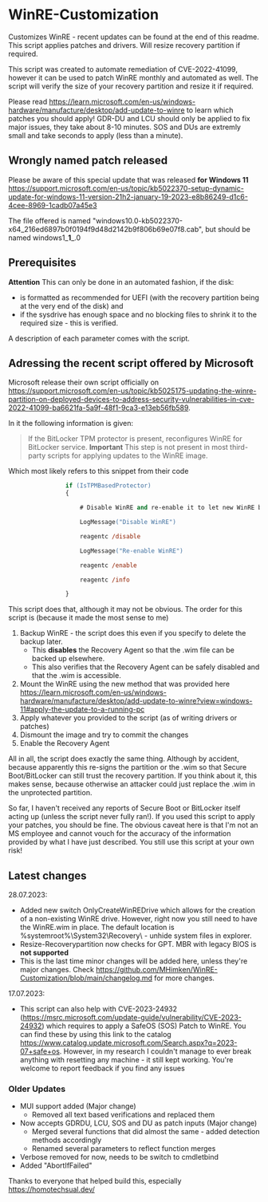 # WinRE-Customization

Customizes WinRE - recent updates can be found at the end of this readme. This script applies patches and drivers. Will resize recovery partition if required.

This script was created to automate remediation of CVE-2022-41099, however it can be used to patch WinRE monthly and automated as well. The script will verify the size of your recovery partition and resize it if required.

Please read <https://learn.microsoft.com/en-us/windows-hardware/manufacture/desktop/add-update-to-winre> to learn which patches you should apply! GDR-DU and LCU should only be applied to fix major issues, they take about 8-10 minutes. SOS and DUs are extremly small and take seconds to apply (less than a minute).

## Wrongly named patch released

Please be aware of this special update that was released **for Windows 11** <https://support.microsoft.com/en-us/topic/kb5022370-setup-dynamic-update-for-windows-11-version-21h2-january-19-2023-e8b86249-d1c6-4cee-8969-1cadb07a45e3>

The file offered is named "windows10.0-kb5022370-x64_216ed6897b0f0194f9d48d2142b9f806b69e07f8.cab", but should be named windows1_**1**_.0

## Prerequisites

**Attention**
This can only be done in an automated fashion, if the disk:

* is formatted as recommended for UEFI (with the recovery partition being at the very end of the disk) and
* if the sysdrive has enough space and no blocking files to shrink it to the required size - this is verified.

A description of each parameter comes with the script.

## Adressing the recent script offered by Microsoft

Microsoft release their own script officially on <https://support.microsoft.com/en-us/topic/kb5025175-updating-the-winre-partition-on-deployed-devices-to-address-security-vulnerabilities-in-cve-2022-41099-ba6621fa-5a9f-48f1-9ca3-e13eb56fb589>.

In it the following information is given:
>If the BitLocker TPM protector is present, reconfigures WinRE for BitLocker service.
>**Important** This step is not present in most third-party scripts for applying updates to the WinRE image.

Which most likely refers to this snippet from their code

```ps
                if (IsTPMBasedProtector)
                {

                    # Disable WinRE and re-enable it to let new WinRE be trusted by BitLocker

                    LogMessage("Disable WinRE")

                    reagentc /disable

                    LogMessage("Re-enable WinRE")

                    reagentc /enable

                    reagentc /info

                }
```

This script does that, although it may not be obvious. The order for this script is (because it made the most sense to me)

1. Backup WinRE - the script does this even if you specify to delete the backup later.
    * This **disables** the Recovery Agent so that the .wim file can be backed up elsewhere.
    * This also verifies that the Recovery Agent can be safely disabled and that the .wim is accessible.
2. Mount the WinRE using the new method that was provided here <https://learn.microsoft.com/en-us/windows-hardware/manufacture/desktop/add-update-to-winre?view=windows-11#apply-the-update-to-a-running-pc>
3. Apply whatever you provided to the script (as of writing drivers or patches)
4. Dismount the image and try to commit the changes
5. Enable the Recovery Agent

All in all, the script does exactly the same thing. Although by accident, because apparently this re-signs the partition
or the .wim so that Secure Boot/BitLocker can still trust the recovery partition. If you think about it, this makes sense, because
otherwise an attacker could just replace the .wim in the unprotected partition.

So far, I haven't received any reports of Secure Boot or BitLocker itself acting up (unless the script never fully ran!).
If you used this script to apply your patches, you should be fine. The obvious caveat here is that I'm not an MS
employee and cannot vouch for the accuracy of the information provided by what I have just described. You still use this
script at your own risk!

## Latest changes

28.07.2023:

* Added new switch OnlyCreateWinREDrive which allows for the creation of a non-existing WinRE drive. However, right now you still
need to have the WinRE.wim in place. The default location is %systemroot%\System32\Recovery\ - unhide system files in explorer.
* Resize-Recoverypartition now checks for GPT. MBR with legacy BIOS is **not supported**
* This is the last time minor changes will be added here, unless they're major changes. Check <https://github.com/MHimken/WinRE-Customization/blob/main/changelog.md> for more changes.

17.07.2023:

* This script can also help with CVE-2023-24932 (<https://msrc.microsoft.com/update-guide/vulnerability/CVE-2023-24932>)
which requires to apply a SafeOS (SOS) Patch to WinRE. You can find these by using this link to the catalog
<https://www.catalog.update.microsoft.com/Search.aspx?q=2023-07+safe+os>. However, in my research I couldn't manage to ever break
anything with resetting any machine - it still kept working. You're welcome to report feedback if you find any issues

### Older Updates

* MUI support added (Major change)
  * Removed all text based verifications and replaced them
* Now accepts GDRDU, LCU, SOS and DU as patch inputs (Major change)
  * Merged several functions that did almost the same - added detection methods accordingly
  * Renamed several parameters to reflect function merges
* Verbose removed for now, needs to be switch to cmdletbind
* Added "AbortIfFailed"

Thanks to everyone that helped build this, especially <https://homotechsual.dev/>
